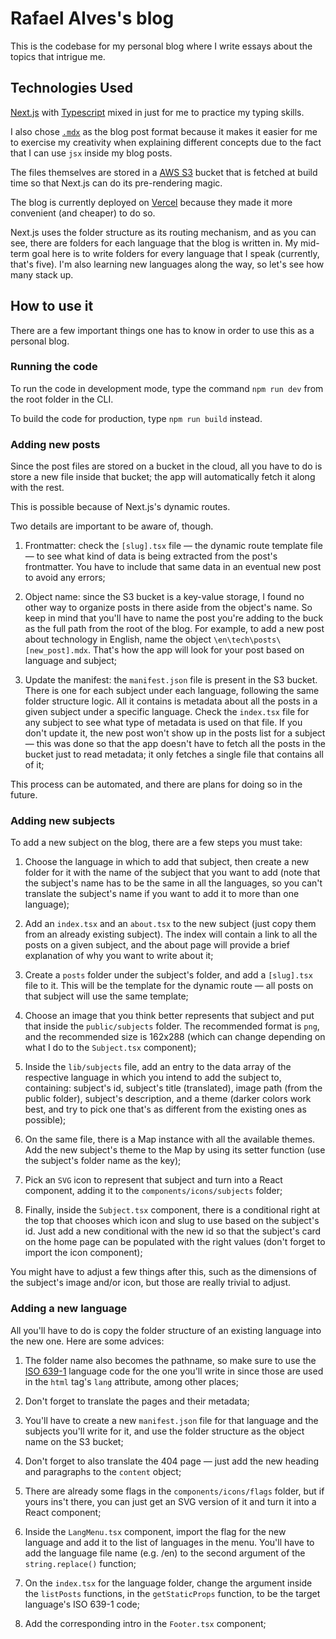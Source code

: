 # Rafael Alves's blog

This is the codebase for my personal blog where I write essays about the topics that intrigue me. 

## Technologies Used

[Next.js](https://nextjs.org) with [Typescript](https://www.typescriptlang.org/) mixed in just for me to practice my typing skills.

I also chose [`.mdx`](https://mdxjs.com/) as the blog post format because it makes it easier for me to exercise my creativity when explaining different concepts due to the fact that I can use `jsx` inside my blog posts.

The files themselves are stored in a [AWS S3](https://aws.amazon.com/s3/) bucket that is fetched at build time so that Next.js can do its pre-rendering magic.

The blog is currently deployed on [Vercel](https://vercel.com) because they made it more convenient (and cheaper) to do so.

Next.js uses the folder structure as its routing mechanism, and as you can see, there are folders for each language that the blog is written in. My mid-term goal here is to write folders for every language that I speak (currently, that's five). I'm also learning new languages along the way, so let's see how many stack up.

## How to use it

There are a few important things one has to know in order to use this as a personal blog.

### Running the code

To run the code in development mode, type the command `npm run dev` from the root folder in the CLI.

To build the code for production, type `npm run build` instead.

### Adding new posts

Since the post files are stored on a bucket in the cloud, all you have to do is store a new file inside that bucket; the app will automatically fetch it along with the rest.

This is possible because of Next.js's dynamic routes.

Two details are important to be aware of, though.

1. Frontmatter: check the `[slug].tsx` file — the dynamic route template file — to see what kind of data is being extracted from the post's frontmatter. You have to include that same data in an eventual new post to avoid any errors;

2. Object name: since the S3 bucket is a key-value storage, I found no other way to organize posts in there aside from the object's name. So keep in mind that you'll have to name the post you're adding to the buck as the full path from the root of the blog. For example, to add a new post about technology in English, name the object `\en\tech\posts\[new_post].mdx`. That's how the app will look for your post based on language and subject;

3. Update the manifest: the `manifest.json` file is present in the S3 bucket. There is one for each subject under each language, following the same folder structure logic. All it contains is metadata about all the posts in a given subject under a specific language. Check the `index.tsx` file for any subject to see what type of metadata is used on that file. If you don't update it, the new post won't show up in the posts list for a subject — this was done so that the app doesn't have to fetch all the posts in the bucket just to read metadata; it only fetches a single file that contains all of it;

This process can be automated, and there are plans for doing so in the future.

### Adding new subjects

To add a new subject on the blog, there are a few steps you must take:

1. Choose the language in which to add that subject, then create a new folder for it with the name of the subject that you want to add (note that the subject's name has to be the same in all the languages, so you can't translate the subject's name if you want to add it to more than one language);

2. Add an `index.tsx` and an `about.tsx` to the new subject (just copy them from an already existing subject). The index will contain a link to all the posts on a given subject, and the about page will provide a brief explanation of why you want to write about it;

3. Create a `posts` folder under the subject's folder, and add a `[slug].tsx` file to it. This will be the template for the dynamic route — all posts on that subject will use the same template;

4. Choose an image that you think better represents that subject and put that inside the `public/subjects` folder. The recommended format is `png`, and the recommended size is 162x288 (which can change depending on what I do to the `Subject.tsx` component);

5. Inside the `lib/subjects` file, add an entry to the data array of the respective language in which you intend to add the subject to, containing: subject's id, subject's title (translated), image path (from the public folder), subject's description, and a theme (darker colors work best, and try to pick one that's as different from the existing ones as possible);

6. On the same file, there is a Map instance with all the available themes. Add the new subject's theme to the Map by using its setter function (use the subject's folder name as the key);

7. Pick an `SVG` icon to represent that subject and turn into a React component, adding it to the `components/icons/subjects` folder;

8. Finally, inside the `Subject.tsx` component, there is a conditional right at the top that chooses which icon and slug to use based on the subject's id. Just add a new conditional with the new id so that the subject's card on the home page can be populated with the right values (don't forget to import the icon component);

You might have to adjust a few things after this, such as the dimensions of the subject's image and/or icon, but those are really trivial to adjust.

### Adding a new language

All you'll have to do is copy the folder structure of an existing language into the new one. Here are some advices:

1. The folder name also becomes the pathname, so make sure to use the [ISO 639-1](https://en.wikipedia.org/wiki/List_of_ISO_639-1_codes) language code for the one you'll write in since those are used in the `html` tag's `lang` attribute, among other places;

2. Don't forget to translate the pages and their metadata;

3. You'll have to create a new `manifest.json` file for that language and the subjects you'll write for it, and use the folder structure as the object name on the S3 bucket;

4. Don't forget to also translate the 404 page — just add the new heading and paragraphs to the `content` object;

5. There are already some flags in the `components/icons/flags` folder, but if yours ins't there, you can just get an SVG version of it and turn it into a React component;

6. Inside the `LangMenu.tsx` component, import the flag for the new language and add it to the list of languages in the menu. You'll have to add the language file name (e.g. /en) to the second argument of the `string.replace()` function;

7. On the `index.tsx` for the language folder, change the argument inside the `listPosts` functions, in the `getStaticProps` function, to be the target language's ISO 639-1 code;

8. Add the corresponding intro in the `Footer.tsx` component;